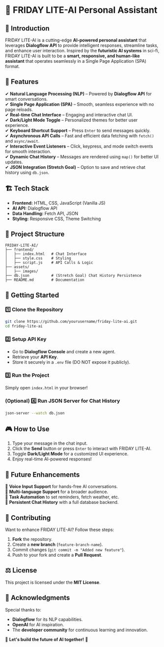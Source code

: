 # 🚀 FRIDAY LITE-AI Personal Assistant

## 🤖 Introduction
FRIDAY LITE-AI is a cutting-edge **AI-powered personal assistant** that leverages **Dialogflow API** to provide intelligent responses, streamline tasks, and enhance user interaction. Inspired by the **futuristic AI systems** in sci-fi, FRIDAY LITE-AI is built to be a **smart, responsive, and human-like assistant** that operates seamlessly in a Single Page Application (SPA) format.

## 🎯 Features
✔ **Natural Language Processing (NLP)** – Powered by **Dialogflow API** for smart conversations.  
✔ **Single Page Application (SPA)** – Smooth, seamless experience with no page reloads.  
✔ **Real-time Chat Interface** – Engaging and interactive chat UI.  
✔ **Dark/Light Mode Toggle** – Personalized themes for better user experience.  
✔ **Keyboard Shortcut Support** – Press `Enter` to send messages quickly.  
✔ **Asynchronous API Calls** – Fast and efficient data fetching with `fetch()` and `async/await`.  
✔ **Interactive Event Listeners** – Click, keypress, and mode switch events for smooth interaction.  
✔ **Dynamic Chat History** – Messages are rendered using `map()` for better UI updates.  
✔ **JSON Integration (Stretch Goal)** – Option to save and retrieve chat history using `db.json`.  

## 🏗️ Tech Stack
- **Frontend:** HTML, CSS, JavaScript (Vanilla JS)  
- **AI API:** Dialogflow API  
- **Data Handling:** Fetch API, JSON  
- **Styling:** Responsive CSS, Theme Switching  

## 📂 Project Structure
```
FRIDAY-LITE-AI/
├── frontend/
│   ├── index.html   # Chat Interface
│   ├── style.css    # Styling
│   ├── script.js    # API Calls & Logic
├── assets/
│   ├── images/
├── db.json          # (Stretch Goal) Chat History Persistence
├── README.md        # Documentation
```

## 🚀 Getting Started

### 1️⃣ Clone the Repository
```sh
git clone https://github.com/yourusername/friday-lite-ai.git
cd friday-lite-ai
```

### 2️⃣ Setup API Key
- Go to **Dialogflow Console** and create a new agent.
- Retrieve your **API Key**.
- Store it securely in a `.env` file (DO NOT expose it publicly).

### 3️⃣ Run the Project
Simply open `index.html` in your browser!

### (Optional) 4️⃣ Run JSON Server for Chat History
```sh
json-server --watch db.json
```

## 🎮 How to Use
1. Type your message in the chat input.
2. Click the **Send** button or press `Enter` to interact with FRIDAY LITE-AI.
3. Toggle **Dark/Light Mode** for a customized UI experience.
4. Enjoy real-time AI-powered responses!

## 🎯 Future Enhancements
🔹 **Voice Input Support** for hands-free AI conversations.  
🔹 **Multi-language Support** for a broader audience.  
🔹 **Task Automation** to set reminders, fetch weather, etc.  
🔹 **Persistent Chat History** with a full database backend.  

## 🤝 Contributing
Want to enhance FRIDAY LITE-AI? Follow these steps:
1. **Fork** the repository.
2. Create a **new branch** (`feature-branch-name`).
3. Commit changes (`git commit -m "Added new feature"`).
4. Push to your fork and create a **Pull Request**.

## ⚖️ License
This project is licensed under the **MIT License**.

## 🌟 Acknowledgments
Special thanks to:
- **Dialogflow** for its NLP capabilities.
- **OpenAI** for AI inspiration.
- The **developer community** for continuous learning and innovation.

🚀 **Let's build the future of AI together!** 🤖

